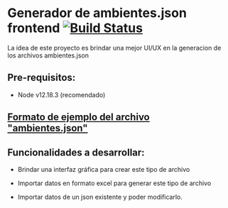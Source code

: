 # Generador de ambientes.json frontend [![Build Status](https://travis-ci.com/cassa10/generador-ambientes-json.svg?token=Q4VXzpgnWSwaGYoDwKci&branch=master)](https://travis-ci.com/cassa10/generador-ambientes-json)

La idea de este proyecto es brindar una mejor UI/UX en la generacion de los archivos ambientes.json

## Pre-requisitos:

- Node v12.18.3 (recomendado)

## [Formato de ejemplo del archivo "ambientes.json"](https://github.com/cassa10/generador-ambientes-json/blob/master/example-ambientes.json)

## Funcionalidades a desarrollar:

- Brindar una interfaz gráfica para crear este tipo de archivo

- Importar datos en formato excel para generar este tipo de archivo

- Importar datos de un json existente y poder modificarlo.  


